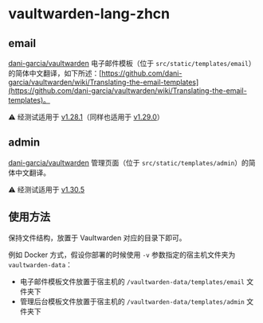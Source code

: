 # vaultwarden-lang-zhcn

## email
[dani-garcia/vaultwarden](https://github.com/dani-garcia/vaultwarden) 电子邮件模板（位于 `src/static/templates/email`）的简体中文翻译，如下所述：[https://github.com/dani-garcia/vaultwarden/wiki/Translating-the-email-templates](https://github.com/dani-garcia/vaultwarden/wiki/Translating-the-email-templates)。

⚠️ 经测试适用于 [v1.28.1](https://github.com/dani-garcia/vaultwarden/releases/tag/1.28.1)（同样也适用于 [v1.29.0](https://github.com/dani-garcia/vaultwarden/releases/tag/1.29.0)）

## admin
[dani-garcia/vaultwarden](https://github.com/dani-garcia/vaultwarden) 管理页面（位于 `src/static/templates/admin`）的简体中文翻译。

⚠️ 经测试适用于 [v1.30.5](https://github.com/dani-garcia/vaultwarden/releases/tag/1.30.5)

## 使用方法
保持文件结构，放置于 Vaultwarden 对应的目录下即可。

例如 Docker 方式，假设你部署的时候使用 `-v` 参数指定的宿主机文件夹为 `vaultwarden-data`：

+ 电子邮件模板文件放置于宿主机的 `/vaultwarden-data/templates/email` 文件夹下
+ 管理后台模板文件放置于宿主机的 `/vaultwarden-data/templates/admin` 文件夹下
